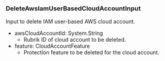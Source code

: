 ### DeleteAwsIamUserBasedCloudAccountInput
Input to delete IAM user-based AWS cloud account.

- awsCloudAccountId: System.String
  - Rubrik ID of cloud account to be deleted.
- feature: CloudAccountFeature
  - Protection feature to be deleted for the cloud account.
